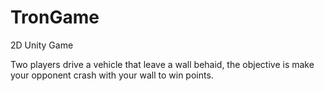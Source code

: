 # TronGame
2D Unity Game

Two players drive a vehicle that leave a wall behaid, the objective is make your opponent crash
with your wall to win points.
